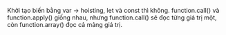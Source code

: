 Khởi tạo biến bằng var -> hoisting, let và const thì không.
function.call() và function.apply() giống nhau, nhưng function.call() sẽ đọc từng giá trị một, còn function.array() đọc cả mảng giá trị.